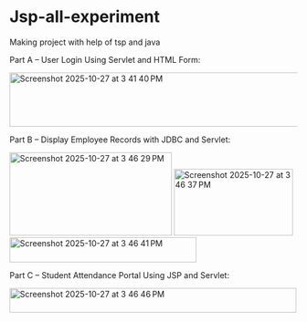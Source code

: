 # Jsp-all-experiment
Making project with help of tsp and java

Part A – User Login Using Servlet and HTML Form:

<img width="632" height="95" alt="Screenshot 2025-10-27 at 3 41 40 PM" src="https://github.com/user-attachments/assets/95805a6d-37e8-4fc2-9927-e21463d7cebe" />









Part B – Display Employee Records with JDBC and Servlet:

<img width="284" height="146" alt="Screenshot 2025-10-27 at 3 46 29 PM" src="https://github.com/user-attachments/assets/eb8b4027-438d-471e-b51d-054062c1b866" />

<img width="208" height="117" alt="Screenshot 2025-10-27 at 3 46 37 PM" src="https://github.com/user-attachments/assets/ada4729b-7542-4b08-af10-9835cd355f0a" />

<img width="327" height="44" alt="Screenshot 2025-10-27 at 3 46 41 PM" src="https://github.com/user-attachments/assets/dcde3abb-7f7b-474f-b1df-3ead0692596f" />










Part C – Student Attendance Portal Using JSP and Servlet:


<img width="502" height="43" alt="Screenshot 2025-10-27 at 3 46 46 PM" src="https://github.com/user-attachments/assets/3e3fa4e2-2a1c-4a2e-977f-fe7279748faa" />
